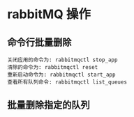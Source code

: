 
# rabbitMQ 操作

## 命令行批量删除
    
    关闭应用的命令为: rabbitmqctl stop_app
    清除的命令为: rabbitmqctl reset
    重新启动命令为: rabbitmqctl start_app
    查看所有队列命令: rabbitmqctl list_queues


## 批量删除指定的队列